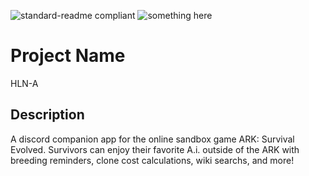 ![standard-readme compliant](https://img.shields.io/badge/readme%20style-standard-brightgreen.svg?style=flat-square)
![something here](https://img.shields.io/github/v/release/ALCHElVlY/hln-a?include_prereleases)
<h1>Project Name</h1>
</p>HLN-A</p>

<h2>Description</h2>
<p>A discord companion app for the online sandbox game ARK: Survival Evolved. Survivors can enjoy their favorite A.i. outside of the ARK with breeding reminders, clone cost calculations, wiki searchs, and more!</p>
